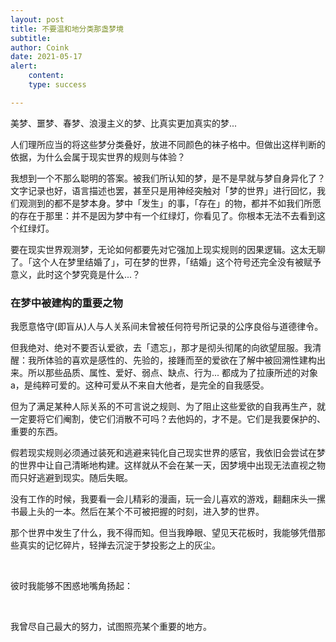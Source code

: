 ```yaml
---
layout: post
title: 不要温和地分类那盏梦境
subtitle: 
author: Coink
date: 2021-05-17
alert: 
    content: 
    type: success

---
```


美梦、噩梦、春梦、浪漫主义的梦、比真实更加真实的梦...

人们理所应当的将这些梦分类叠好，放进不同颜色的袜子格中。但做出这样判断的依据，为什么会属于现实世界的规则与体验？

我想到一个不那么聪明的答案。被我们所认知的梦，是不是早就与梦自身异化了？文字记录也好，语言描述也罢，甚至只是用神经突触对「梦的世界」进行回忆，我们观测到的都不是梦本身。梦中「发生」的事，「存在」的物，都并不如我们所愿的存在于那里：并不是因为梦中有一个红绿灯，你看见了。你根本无法不去看到这个红绿灯。

要在现实世界观测梦，无论如何都要先对它强加上现实规则的因果逻辑。这太无聊了。「这个人在梦里结婚了」，可在梦的世界，「结婚」这个符号还完全没有被赋予意义，此时这个梦究竟是什么...？

### 在梦中被建构的重要之物

我愿意恪守(即盲从)人与人关系间未曾被任何符号所记录的公序良俗与道德律令。

但我绝对、绝对不要否认爱欲，去「遗忘」，那才是彻头彻尾的向欲望屈服。我清醒：我所体验的喜欢是感性的、先验的，接踵而至的爱欲在了解中被回溯性建构出来。所以那些品质、属性、爱好、弱点、缺点、行为... 都成为了拉康所述的对象 a，是纯粹可爱的。这种可爱从不来自大他者，是完全的自我感受。

但为了满足某种人际关系的不可言说之规则、为了阻止这些爱欲的自我再生产，就一定要将它们阉割，使它们消散不可吗？去他妈的，才不是。它们是我要保护的、重要的东西。

假若现实规则必须通过装死和逃避来钝化自己现实世界的感官，我依旧会尝试在梦的世界中让自己清晰地构建。这样就从不会在某一天，因梦境中出现无法直视之物而只好逃避到现实。随后失眠。

没有工作的时候，我要看一会儿精彩的漫画，玩一会儿喜欢的游戏，翻翻床头一摞书最上头的一本。然后在某个不可被把握的时刻，进入梦的世界。

那个世界中发生了什么，我不得而知。但当我睁眼、望见天花板时，我能够凭借那些真实的记忆碎片，轻掸去沉淀于梦投影之上的灰尘。

<br>

彼时我能够不困惑地嘴角扬起：

<br>

我曾尽自己最大的努力，试图照亮某个重要的地方。

